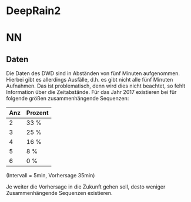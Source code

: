 # DeepRain2





# NN

## Daten

Die Daten des DWD sind in Abständen von fünf Minuten aufgenommen.
Hierbei gibt es allerdings Ausfälle, d.h. es gibt nicht alle fünf Minuten Aufnahmen.
Das ist problematisch, denn wird dies nicht beachtet, so fehlt Information über die Zeitabstände.
Für das Jahr 2017 existieren bei für folgende größen zusammenhängende Sequenzen:

| Anz | Prozent |
|-----|---------|
|  2  |   33 %  |
|  3  |   25 %  |
|  4  |   16 %  |
|  5  |    8 %  |
|  6  |    0 %  |


(Intervall = 5min, Vorhersage 35min)


Je weiter die Vorhersage in die Zukunft gehen soll, desto weniger Zusammenhängende Sequenzen existieren.


